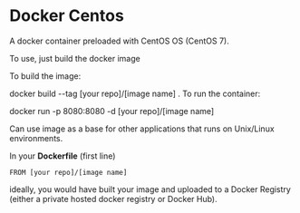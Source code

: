 # Docker Centos

A docker container preloaded with CentOS OS (CentOS 7).

To use, just build the docker image

To build the image:

docker build --tag [your repo]/[image name] .
To run the container:

docker run -p 8080:8080 -d [your repo]/[image name]

Can use image as a base for other applications that runs on Unix/Linux environments.

In your __Dockerfile__ (first line)

```
FROM [your repo]/[image name]
```

ideally, you would have built your image and uploaded to a Docker Registry (either a private hosted docker registry or Docker Hub).
